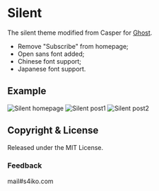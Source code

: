 # Silent
The silent theme modified from Casper for [Ghost](http://github.com/tryghost/ghost/).

- Remove "Subscribe" from homepage;
- Open sans font added;
- Chinese font support;
- Japanese font support.

## Example
![](http://i.imgur.com/9dzek6r.jpg "Silent homepage")
![](http://i.imgur.com/txJJbtA.jpg "Silent post1")
![](http://i.imgur.com/qoP7wsM.jpg "Silent post2")

## Copyright & License

Released under the MIT License.

### Feedback
mail#s4iko.com